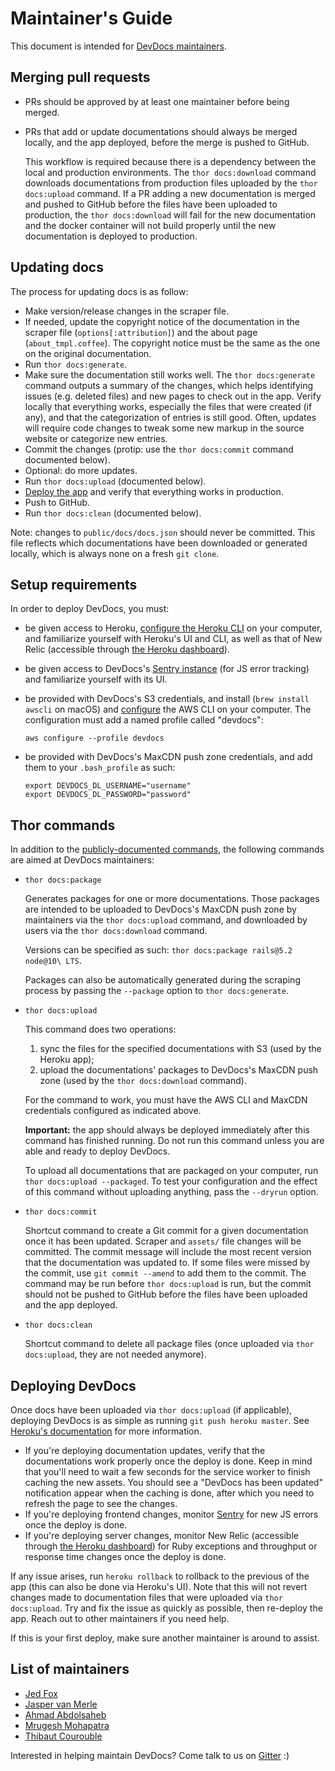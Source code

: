 # Maintainer's Guide

This document is intended for [DevDocs maintainers](#list-of-maintainers).

## Merging pull requests

- PRs should be approved by at least one maintainer before being merged.

- PRs that add or update documentations should always be merged locally, and the app deployed, before the merge is pushed to GitHub.

  This workflow is required because there is a dependency between the local and production environments. The `thor docs:download` command downloads documentations from production files uploaded by the `thor docs:upload` command. If a PR adding a new documentation is merged and pushed to GitHub before the files have been uploaded to production, the `thor docs:download` will fail for the new documentation and the docker container will not build properly until the new documentation is deployed to production.

## Updating docs

The process for updating docs is as follow:

- Make version/release changes in the scraper file.
- If needed, update the copyright notice of the documentation in the scraper file (`options[:attribution]`) and the about page (`about_tmpl.coffee`). The copyright notice must be the same as the one on the original documentation.
- Run `thor docs:generate`.
- Make sure the documentation still works well. The `thor docs:generate` command outputs a summary of the changes, which helps identifying issues (e.g. deleted files) and new pages to check out in the app. Verify locally that everything works, especially the files that were created (if any), and that the categorization of entries is still good. Often, updates will require code changes to tweak some new markup in the source website or categorize new entries.
- Commit the changes (protip: use the `thor docs:commit` command documented below).
- Optional: do more updates.
- Run `thor docs:upload` (documented below).
- [Deploy the app](#deploying-devdocs) and verify that everything works in production.
- Push to GitHub.
- Run `thor docs:clean` (documented below).

Note: changes to `public/docs/docs.json` should never be committed. This file reflects which documentations have been downloaded or generated locally, which is always none on a fresh `git clone`.

## Setup requirements

In order to deploy DevDocs, you must:

- be given access to Heroku, [configure the Heroku CLI](https://devcenter.heroku.com/articles/heroku-cli) on your computer, and familiarize yourself with Heroku's UI and CLI, as well as that of New Relic (accessible through [the Heroku dashboard](https://dashboard.heroku.com/apps/devdocs)).

- be given access to DevDocs's [Sentry instance](https://sentry.io/devdocs/devdocs-js/) (for JS error tracking) and familiarize yourself with its UI.

- be provided with DevDocs's S3 credentials, and install (`brew install awscli` on macOS) and [configure](https://docs.aws.amazon.com/cli/latest/reference/configure/) the AWS CLI on your computer. The configuration must add a named profile called "devdocs":
  ```
  aws configure --profile devdocs
  ```

- be provided with DevDocs's MaxCDN push zone credentials, and add them to your `.bash_profile` as such:
  ```
  export DEVDOCS_DL_USERNAME="username"
  export DEVDOCS_DL_PASSWORD="password"
  ```

## Thor commands

In addition to the [publicly-documented commands](https://github.com/freeCodeCamp/devdocs#available-commands), the following commands are aimed at DevDocs maintainers:

- `thor docs:package`

  Generates packages for one or more documentations. Those packages are intended to be uploaded to DevDocs's MaxCDN push zone by maintainers via the `thor docs:upload` command, and downloaded by users via the `thor docs:download` command.

  Versions can be specified as such: `thor docs:package rails@5.2 node@10\ LTS`.

  Packages can also be automatically generated during the scraping process by passing the `--package` option to `thor docs:generate`.

- `thor docs:upload`
  
  This command does two operations:
  
    1. sync the files for the specified documentations with S3 (used by the Heroku app);
    2. upload the documentations' packages to DevDocs's MaxCDN push zone (used by the `thor docs:download` command).
  
  For the command to work, you must have the AWS CLI and MaxCDN credentials configured as indicated above.
  
  **Important:** the app should always be deployed immediately after this command has finished running. Do not run this command unless you are able and ready to deploy DevDocs.
  
  To upload all documentations that are packaged on your computer, run `thor docs:upload --packaged`.
  To test your configuration and the effect of this command without uploading anything, pass the `--dryrun` option.

- `thor docs:commit`

  Shortcut command to create a Git commit for a given documentation once it has been updated. Scraper and `assets/` file changes will be committed. The commit message will include the most recent version that the documentation was updated to. If some files were missed by the commit, use `git commit --amend` to add them to the commit. The command may be run before `thor docs:upload` is run, but the commit should not be pushed to GitHub before the files have been uploaded and the app deployed.

- `thor docs:clean`

  Shortcut command to delete all package files (once uploaded via `thor docs:upload`, they are not needed anymore).

## Deploying DevDocs

Once docs have been uploaded via `thor docs:upload` (if applicable), deploying DevDocs is as simple as running `git push heroku master`. See [Heroku's documentation](https://devcenter.heroku.com/articles/git) for more information.

- If you're deploying documentation updates, verify that the documentations work properly once the deploy is done. Keep in mind that you'll need to wait a few seconds for the service worker to finish caching the new assets. You should see a "DevDocs has been updated" notification appear when the caching is done, after which you need to refresh the page to see the changes.
- If you're deploying frontend changes, monitor [Sentry](https://sentry.io/devdocs/devdocs-js/) for new JS errors once the deploy is done.
- If you're deploying server changes, monitor New Relic (accessible through [the Heroku dashboard](https://dashboard.heroku.com/apps/devdocs)) for Ruby exceptions and throughput or response time changes once the deploy is done.

If any issue arises, run `heroku rollback` to rollback to the previous of the app (this can also be done via Heroku's UI). Note that this will not revert changes made to documentation files that were uploaded via `thor docs:upload`.  Try and fix the issue as quickly as possible, then re-deploy the app. Reach out to other maintainers if you need help.

If this is your first deploy, make sure another maintainer is around to assist. 

## List of maintainers

- [Jed Fox](https://github.com/j-f1)
- [Jasper van Merle](https://github.com/jmerle)
- [Ahmad Abdolsaheb](https://github.com/ahmadabdolsaheb)
- [Mrugesh Mohapatra](https://github.com/raisedadead)
- [Thibaut Courouble](https://github.com/thibaut)

Interested in helping maintain DevDocs? Come talk to us on [Gitter](https://gitter.im/FreeCodeCamp/DevDocs) :)
